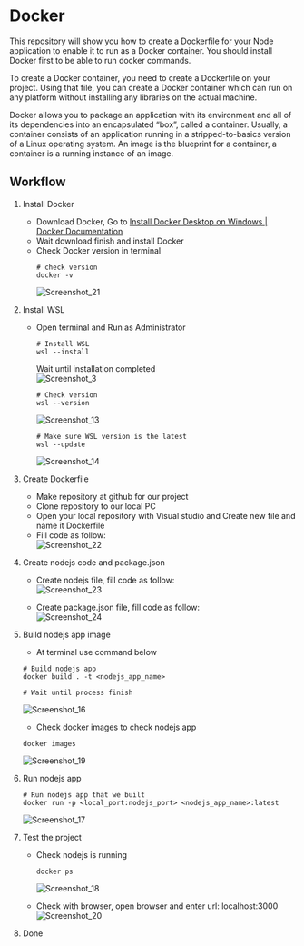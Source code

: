 # Docker
This repository will show you how to create a Dockerfile for your Node application to enable it to run as a Docker container. You should install Docker first to be able to run docker commands.

To create a Docker container, you need to create a Dockerfile on your project. Using that file, you can create a Docker container which can run on any platform without installing any libraries on the actual machine.

Docker allows you to package an application with its environment and all of its dependencies into an encapsulated “box”, called a container. Usually, a container consists of an application running in a stripped-to-basics version of a Linux operating system. An image is the blueprint for a container, a container is a running instance of an image.

## Workflow
1. Install Docker
   - Download Docker, Go to [Install Docker Desktop on Windows | Docker Documentation](https://docs.docker.com/desktop/install/windows-install/)
   - Wait download finish and install Docker
   - Check Docker version in terminal
     ```
     # check version
     docker -v
     ```
     ![Screenshot_21](https://github.com/RevoU-FSSE-2/week-6-RPrasetyoB/assets/129088807/318ea23e-e0fd-4983-8efe-48105afb0181)
2. Install WSL
   - Open terminal and Run as Administrator
     ```
     # Install WSL
     wsl --install
     ```
     Wait until installation completed <br>
     ![Screenshot_3](https://github.com/RevoU-FSSE-2/week-6-RPrasetyoB/assets/129088807/d6dfd1b3-9da9-4986-b1b8-c4ae693f22f5)

     ```
     # Check version
     wsl --version
     ```
     ![Screenshot_13](https://github.com/RevoU-FSSE-2/week-6-RPrasetyoB/assets/129088807/bcba132e-66d4-4d11-a9ab-02fa3e025992)

     ```
     # Make sure WSL version is the latest
     wsl --update
     ```
     ![Screenshot_14](https://github.com/RevoU-FSSE-2/week-6-RPrasetyoB/assets/129088807/4d0253cc-4945-44c7-9de6-6122dc65e00f)

3. Create Dockerfile
   - Make repository at github for our project
   - Clone repository to our local PC
   - Open your local repository with Visual studio and Create new file and name it Dockerfile
   - Fill code as follow: <br>
   ![Screenshot_22](https://github.com/RevoU-FSSE-2/week-6-RPrasetyoB/assets/129088807/afea844b-21c8-47b9-874e-e7dc2591e49e)
     
4. Create nodejs code and package.json
   - Create nodejs file, fill code as follow: <br>
     ![Screenshot_23](https://github.com/RevoU-FSSE-2/week-6-RPrasetyoB/assets/129088807/ba289df7-f2d6-4500-9e49-ce6b0fae4f1b)

   - Create package.json file, fill code as follow: <br>
     ![Screenshot_24](https://github.com/RevoU-FSSE-2/week-6-RPrasetyoB/assets/129088807/faefdeb1-5881-48e4-afb1-d68430ca1b6f)

5. Build nodejs app image
   - At terminal use command below
   ```
   # Build nodejs app
   docker build . -t <nodejs_app_name>

   # Wait until process finish
   ```
   ![Screenshot_16](https://github.com/RevoU-FSSE-2/week-6-RPrasetyoB/assets/129088807/7e074aca-f5da-44d1-9c2a-68b8516dce4f)

   - Check docker images to check nodejs app
   ```
   docker images
   ```
   ![Screenshot_19](https://github.com/RevoU-FSSE-2/week-6-RPrasetyoB/assets/129088807/f4b9660f-cba0-427f-818f-046c427cd742)

7. Run nodejs app
   ```
   # Run nodejs app that we built
   docker run -p <local_port:nodejs_port> <nodejs_app_name>:latest
   ```
   ![Screenshot_17](https://github.com/RevoU-FSSE-2/week-6-RPrasetyoB/assets/129088807/bd9c2ad9-6249-4de4-9751-1371147a7e14)

8. Test the project
   - Check nodejs is running
     ```
     docker ps
     ```
     ![Screenshot_18](https://github.com/RevoU-FSSE-2/week-6-RPrasetyoB/assets/129088807/be448847-5ff6-4e1e-b45c-e7a04d713929)

   - Check with browser, open browser and enter url: localhost:3000 <br>
     ![Screenshot_20](https://github.com/RevoU-FSSE-2/week-6-RPrasetyoB/assets/129088807/231944a4-4289-4413-a4f1-50a7cad069c2)

9. Done
